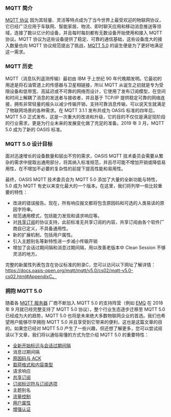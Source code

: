 ### MQTT 简介

[MQTT 协议](https://www.emqx.com/zh/mqtt) 因为其轻量、灵活等特点成为了当今世界上最受欢迎的物联网协议，它已经广泛应用于车联网、智能家居、物流、即时聊天应用和移动消息推送等领域，连接了数以亿计的设备，并且每时每刻都有无数设备开始使用和接入 MQTT 协议。MQTT 协议为这些设备提供了稳定、可靠的通信基础，这些设备庞大的接入数量也向 MQTT 协议规范提出了挑战，[MQTT 5.0](https://www.emqx.com/zh/mqtt/mqtt5) 的诞生便是为了更好地满足这一需求。



### MQTT 历史

MQTT（消息队列遥测传输）最初由 IBM 于上世纪 90 年代晚期发明。它最初的用途是将石油管道上的传感器与卫星相链接，所以 MQTT 从诞生之初就是专为受限设备和低带宽、高延迟或不可靠的网络而设计，它使用了发布订阅模型，在空间和时间上解耦了消息的发送者与接收者，并且基于 TCP/IP 提供稳定可靠的网络连接，拥有非常轻量的报头以减少传输开销，支持可靠消息传输，可以说天生就满足了物联网场景的各种需求。在 MQTT 3.1.1 发布并成为 OASIS 标准的四年后，MQTT 5.0 正式发布，这是一次重大的改进和升级，它的目的不仅仅是满足现阶段的行业需求，更是为行业未来的发展变化做了充足的准备。2019 年 3 月，MQTT 5.0 成为了新的 OASIS 标准。



### MQTT 5.0 设计目标

面对迅速增长的设备数量和层出不穷的需求，OASIS MQTT 技术委员会需要从繁杂的需求中提取出通用部分，将其纳入标准规范，并且尽可能不增加开销或降低易用性，在不增加不必要的复杂性的前提下提高性能和易用性。

最终，OASIS MQTT 技术委员会为 MQTT 5.0 添加了大量的全新功能与特性，5.0 成为 MQTT 有史以来变化最大的一个版本。在这里，我们将列举一些比较重要的特性：

- 改进的错误报告。现在，所有响应报文都将包含原因码和可选的人类易读的原因字符串。
- 规范通用模式，包括能力发现和请求响应等。
- 对[共享订阅](https://www.emqx.com/zh/blog/introduction-to-mqtt5-protocol-shared-subscription)的协议支持，此前标准无共享订阅的内容，共享订阅由各个软件厂商自已定义，不具备通用性。
- 新的扩展机制，包括用户属性。
- 引入主题别名等新特性进一步减小传输开销
- 增加了会话过期间隔和消息过期间隔，用以改善老版本中 Clean Session 不够灵活的地方。

完整的新属性列表包含在协议标准的附录C，您可以访问以下网址了解详情：https://docs.oasis-open.org/mqtt/mqtt/v5.0/cs02/mqtt-v5.0-cs02.html#AppendixC。



### 拥抱 MQTT 5.0

随着各 [MQTT 服务器](https://www.emqx.com/zh/products/emqx) 厂商不断加入 MQTT 5.0 的支持阵营（例如 [EMQ](https://www.emqx.com/zh) 在 2018 年 9 月就已经完整支持了 MQTT 5.0 协议），整个行业生态逐步迁移至 MQTT 5.0 已经成为大的趋势，MQTT 5.0 也将是未来绝大多数物联网企业的首选。我们也希望用户能够尽早拥抱 MQTT 5.0 并且享受到它带来的便利，这也是这篇文章的目的。如果您已经对 MQTT 5.0 产生了一些兴趣，但还想了解更多，您可以尝试阅读以下文章，我们将以通俗易懂的方式为您介绍 MQTT 5.0 的重要特性：

- [全新开始标识与会话过期间隔](https://www.emqx.com/zh/blog/mqtt5-new-feature-clean-start-and-session-expiry-interval)
- 消息过期间隔
- [原因码与 ACK](https://www.emqx.com/zh/blog/mqtt5-new-features-reason-code-and-ack)
- [载荷格式和内容类型](https://www.emqx.com/zh/blog/mqtt5-new-features-payload-format-indicator-and-content-type)
- 请求响应
- [共享订阅](https://www.emqx.com/zh/blog/introduction-to-mqtt5-protocol-shared-subscription)
- [订阅标识符与订阅选项](https://www.emqx.com/zh/blog/subscription-identifier-and-subscription-options)
- 主题别名
- [流量控制](https://www.emqx.com/zh/blog/mqtt5-flow-control)
- [用户属性](https://www.emqx.com/zh/blog/mqtt5-user-properties)
- [增强认证](https://www.emqx.com/zh/blog/mqtt5-enhanced-authentication)
